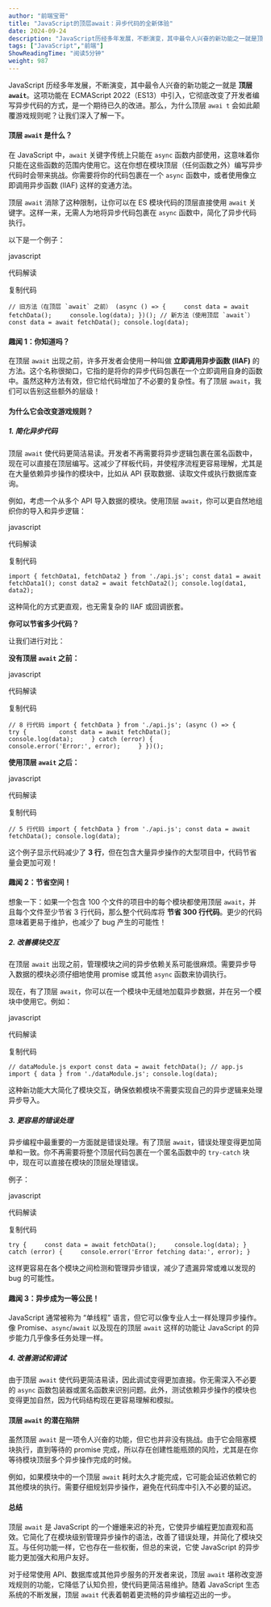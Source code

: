 ```yaml
---
author: "前端宝哥"
title: "JavaScript的顶层await：异步代码的全新体验"
date: 2024-09-24
description: "JavaScript历经多年发展，不断演变，其中最令人兴奋的新功能之一就是顶层await。这项功能在ECMAScript2022（ES13）中引入，它彻底改变了开发者编写异步代码的方式，是一"
tags: ["JavaScript","前端"]
ShowReadingTime: "阅读5分钟"
weight: 987
---
```

JavaScript 历经多年发展，不断演变，其中最令人兴奋的新功能之一就是 **顶层 `await`**。这项功能在 ECMAScript 2022（ES13）中引入，它彻底改变了开发者编写异步代码的方式，是一个期待已久的改进。那么，为什么顶层 `awai t` 会如此颠覆游戏规则呢？让我们深入了解一下。

#### 顶层 `await` 是什么？

在 JavaScript 中，`await` 关键字传统上只能在 `async` 函数内部使用，这意味着你只能在这些函数的范围内使用它。这在你想在模块顶层（任何函数之外）编写异步代码时会带来挑战。你需要将你的代码包裹在一个 `async` 函数中，或者使用像立即调用异步函数 (IIAF) 这样的变通方法。

顶层 `await` 消除了这种限制，让你可以在 ES 模块代码的顶层直接使用 `await` 关键字。这样一来，无需人为地将异步代码包裹在 `async` 函数中，简化了异步代码执行。

以下是一个例子：

javascript

 代码解读

复制代码

``// 旧方法（在顶层 `await` 之前） (async () => {     const data = await fetchData();     console.log(data); })(); // 新方法（使用顶层 `await`） const data = await fetchData(); console.log(data);``

#### 趣闻 1：你知道吗？

在顶层 `await` 出现之前，许多开发者会使用一种叫做 **立即调用异步函数 (IIAF)** 的方法。这个名称很拗口，它指的是将你的异步代码包裹在一个立即调用自身的函数中。虽然这种方法有效，但它给代码增加了不必要的复杂性。有了顶层 `await`，我们可以告别这些额外的层级！

#### 为什么它会改变游戏规则？

##### 1\. 简化异步代码

顶层 `await` 使代码更简洁易读。开发者不再需要将异步逻辑包裹在匿名函数中，现在可以直接在顶层编写。这减少了样板代码，并使程序流程更容易理解，尤其是在大量依赖异步操作的模块中，比如从 API 获取数据、读取文件或执行数据库查询。

例如，考虑一个从多个 API 导入数据的模块。使用顶层 `await`，你可以更自然地组织你的导入和异步逻辑：

javascript

 代码解读

复制代码

`import { fetchData1, fetchData2 } from './api.js'; const data1 = await fetchData1(); const data2 = await fetchData2(); console.log(data1, data2);`

这种简化的方式更直观，也无需复杂的 IIAF 或回调嵌套。

**你可以节省多少代码？**

让我们进行对比：

**没有顶层 `await` 之前：**

javascript

 代码解读

复制代码

`// 8 行代码 import { fetchData } from './api.js'; (async () => {     try {         const data = await fetchData();         console.log(data);     } catch (error) {         console.error('Error:', error);     } })();`

**使用顶层 `await` 之后：**

javascript

 代码解读

复制代码

`// 5 行代码 import { fetchData } from './api.js'; const data = await fetchData(); console.log(data);`

这个例子显示代码减少了 **3 行**，但在包含大量异步操作的大型项目中，代码节省量会更加可观！

#### 趣闻 2：节省空间！

想象一下：如果一个包含 100 个文件的项目中的每个模块都使用顶层 `await`，并且每个文件至少节省 3 行代码，那么整个代码库将 **节省 300 行代码**。更少的代码意味着更易于维护，也减少了 bug 产生的可能性！

##### 2\. 改善模块交互

在顶层 `await` 出现之前，管理模块之间的异步依赖关系可能很麻烦。需要异步导入数据的模块必须仔细地使用 promise 或其他 `async` 函数来协调执行。

现在，有了顶层 `await`，你可以在一个模块中无缝地加载异步数据，并在另一个模块中使用它。例如：

javascript

 代码解读

复制代码

`// dataModule.js export const data = await fetchData(); // app.js import { data } from './dataModule.js'; console.log(data);`

这种新功能大大简化了模块交互，确保依赖模块不需要实现自己的异步逻辑来处理异步导入。

##### 3\. 更容易的错误处理

异步编程中最重要的一方面就是错误处理。有了顶层 `await`，错误处理变得更加简单和一致。你不再需要将整个顶层代码包裹在一个匿名函数中的 `try-catch` 块中，现在可以直接在模块的顶层处理错误。

例子：

javascript

 代码解读

复制代码

`try {     const data = await fetchData();     console.log(data); } catch (error) {     console.error('Error fetching data:', error); }`

这样更容易在各个模块之间检测和管理异步错误，减少了遗漏异常或难以发现的 bug 的可能性。

#### 趣闻 3：异步成为一等公民！

JavaScript 通常被称为 “单线程” 语言，但它可以像专业人士一样处理异步操作。像 Promise、`async`/`await` 以及现在的顶层 `await` 这样的功能让 JavaScript 的异步能力几乎像多任务处理一样。

##### 4\. 改善测试和调试

由于顶层 `await` 使代码更简洁易读，因此调试变得更加直接。你无需深入不必要的 `async` 函数包装器或匿名函数来识别问题。此外，测试依赖异步操作的模块也变得更加自然，因为代码结构现在更容易理解和模拟。

#### 顶层 `await` 的潜在陷阱

虽然顶层 `await` 是一项令人兴奋的功能，但它也并非没有挑战。由于它会阻塞模块执行，直到等待的 promise 完成，所以存在创建性能瓶颈的风险，尤其是在你等待模块顶层多个异步操作完成的时候。

例如，如果模块中的一个顶层 `await` 耗时太久才能完成，它可能会延迟依赖它的其他模块的执行。需要仔细规划异步操作，避免在代码库中引入不必要的延迟。

#### 总结

顶层 `await` 是 JavaScript 的一个姗姗来迟的补充，它使异步编程更加直观和高效。它简化了在模块级别管理异步操作的语法，改善了错误处理，并简化了模块交互。与任何功能一样，它也存在一些权衡，但总的来说，它使 JavaScript 的异步能力更加强大和用户友好。

对于经常使用 API、数据库或其他异步服务的开发者来说，顶层 `await` 堪称改变游戏规则的功能，它降低了认知负担，使代码更简洁易维护。随着 JavaScript 生态系统的不断发展，顶层 `await` 代表着朝着更流畅的异步编程迈出的一步。